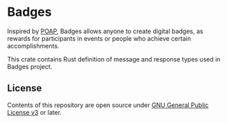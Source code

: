 # Badges

Inspired by [POAP](https://poap.xyz/), Badges allows anyone to create digital badges, as rewards for participants in events or people who achieve certain accomplishments.

This crate contains Rust definition of message and response types used in Badges project.

## License

Contents of this repository are open source under [GNU General Public License v3](https://github.com/st4k3h0us3/badges/blob/master/LICENSE) or later.
